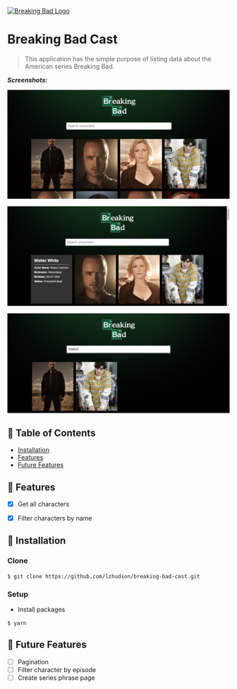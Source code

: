 <a href="https://pt.wikipedia.org/wiki/Lista_de_epis%C3%B3dios_de_Breaking_Bad"><img src="https://upload.wikimedia.org/wikipedia/commons/thumb/7/77/Breaking_Bad_logo.svg/300px-Breaking_Bad_logo.svg.png" alt="Breaking Bad Logo"></a>

# Breaking Bad Cast
> This application has the simple purpose of listing data about the American series Breaking Bad.
 
***Screenshots:***
<p><img src="https://github.com/lzhudson/breaking-bad-cast/blob/master/screenshots/screen-1.png" alt="Screenshot 1"></p>
<p><img src="https://github.com/lzhudson/breaking-bad-cast/blob/master/screenshots/screen-2.png" alt="Screenshot 2"></p>
<p><img src="https://github.com/lzhudson/breaking-bad-cast/blob/master/screenshots/screen-3.png" alt="Screenshot 3"></p>

## 📌 Table of Contents
- [Installation](#installation)
- [Features](#features)
- [Future Features](#future-features)

## 📍 Features
- [X] Get all characters
- [X] Filter characters by name


## 🚀 Installation

### Clone
```shell
$ git clone https://github.com/lzhudson/breaking-bad-cast.git
```

### Setup
- Install packages

```shell
$ yarn 
```

## 📐 Future Features
- [ ] Pagination
- [ ] Filter character by episode
- [ ] Create series phrase page